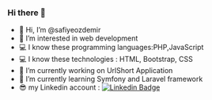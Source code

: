 ### Hi there 👋



- 👋 Hi, I’m @safiyeozdemir
- 👀 I’m interested in web development
- 💻 I know these programming languages:PHP,JavaScript
- 💻 I know these technologies : HTML, Bootstrap, CSS
- 🔭 I’m currently working on UrlShort Application
- 🌱 I’m currently learning Symfony and Laravel framework
- 😎 my Linkedin account :
[![Linkedin Badge](https://img.shields.io/badge/-Linkedin-blue?style=flat&logo=Linkedin&logoColor=white&link=https://www.linkedin.com/in/beycandeveloper/)](https://www.linkedin.com/in/safiyeozdemir/)
